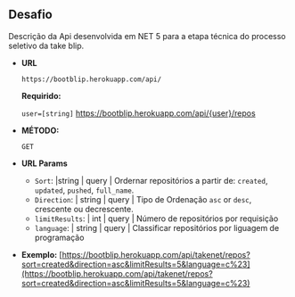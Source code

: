 **Desafio**
----
 Descrição da Api desenvolvida em NET 5 para a etapa técnica do processo seletivo da take blip.

* **URL**

  `https://bootblip.herokuapp.com/api/`
  
   **Requirido:**
 
   `user=[string]`
    https://bootblip.herokuapp.com/api/{user}/repos

* **MÉTODO:**

  `GET`
  
*  **URL Params**

   * `Sort`:	|string |	query | Ordernar repositórios a partir de: `created`, `updated`, `pushed`, `full_name`.
   * `Direction`:	| string | query |	Tipo de Ordenação `asc` or `desc`, crescente ou decrescente.
   * `limitResults`:	| int | query |	Número de repositórios por requisição
   * `language`:	| string | query | Classificar repositórios por liguagem de programação
   
   
* **Exemplo:**
  [https://bootblip.herokuapp.com/api/takenet/repos?sort=created&direction=asc&limitResults=5&language=c%23](https://bootblip.herokuapp.com/api/takenet/repos?sort=created&direction=asc&limitResults=5&language=c%23)
